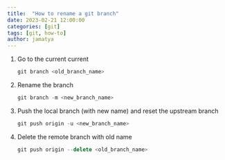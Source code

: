 ```yaml
---
title:  "How to rename a git branch"
date: 2023-02-21 12:00:00
categories: [git]
tags: [git, how-to]
author: jamatya
---
```

1. Go to the current current

     ```javascript
     git branch <old_branch_name>
     ```

2. Rename the branch
    ```javascript
    git branch -m <new_branch_name>
    ```

3. Push the local branch (with new name) and reset the upstream branch
    ```javascript
    git push origin -u <new_branch_name>
    ```

4. Delete the remote branch with old name
    ```javascript
    git push origin --delete <old_branch_name>
    ```
